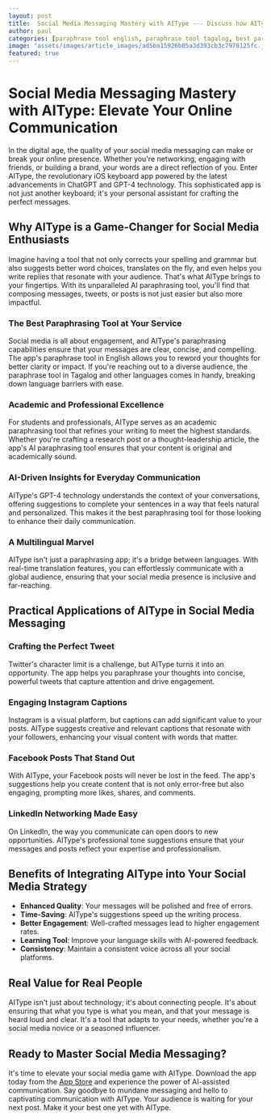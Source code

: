 ```yaml
---
layout: post
title:  Social Media Messaging Mastery with AIType --- Discuss how AIType can improve the quality of social media messaging.
author: paul
categories: [paraphrase tool english, paraphrase tool tagalog, best paraphrasing tool, paraphrase tool ai, academic paraphrasing tool, ai paraphrasing tool, paraphrasing app]
image: "assets/images/article_images/ad5ba15926b05a3d393cb3c7978125fc.jpg"
featured: true
---
```


# Social Media Messaging Mastery with AIType: Elevate Your Online Communication

In the digital age, the quality of your social media messaging can make or break your online presence. Whether you're networking, engaging with friends, or building a brand, your words are a direct reflection of you. Enter AIType, the revolutionary iOS keyboard app powered by the latest advancements in ChatGPT and GPT-4 technology. This sophisticated app is not just another keyboard; it's your personal assistant for crafting the perfect messages.

## Why AIType is a Game-Changer for Social Media Enthusiasts

Imagine having a tool that not only corrects your spelling and grammar but also suggests better word choices, translates on the fly, and even helps you write replies that resonate with your audience. That's what AIType brings to your fingertips. With its unparalleled AI paraphrasing tool, you'll find that composing messages, tweets, or posts is not just easier but also more impactful.

### The Best Paraphrasing Tool at Your Service

Social media is all about engagement, and AIType's paraphrasing capabilities ensure that your messages are clear, concise, and compelling. The app's paraphrase tool in English allows you to reword your thoughts for better clarity or impact. If you're reaching out to a diverse audience, the paraphrase tool in Tagalog and other languages comes in handy, breaking down language barriers with ease.

### Academic and Professional Excellence

For students and professionals, AIType serves as an academic paraphrasing tool that refines your writing to meet the highest standards. Whether you're crafting a research post or a thought-leadership article, the app's AI paraphrasing tool ensures that your content is original and academically sound.

### AI-Driven Insights for Everyday Communication

AIType's GPT-4 technology understands the context of your conversations, offering suggestions to complete your sentences in a way that feels natural and personalized. This makes it the best paraphrasing tool for those looking to enhance their daily communication.

### A Multilingual Marvel

AIType isn't just a paraphrasing app; it's a bridge between languages. With real-time translation features, you can effortlessly communicate with a global audience, ensuring that your social media presence is inclusive and far-reaching.

## Practical Applications of AIType in Social Media Messaging

### Crafting the Perfect Tweet

Twitter's character limit is a challenge, but AIType turns it into an opportunity. The app helps you paraphrase your thoughts into concise, powerful tweets that capture attention and drive engagement.

### Engaging Instagram Captions

Instagram is a visual platform, but captions can add significant value to your posts. AIType suggests creative and relevant captions that resonate with your followers, enhancing your visual content with words that matter.

### Facebook Posts That Stand Out

With AIType, your Facebook posts will never be lost in the feed. The app's suggestions help you create content that is not only error-free but also engaging, prompting more likes, shares, and comments.

### LinkedIn Networking Made Easy

On LinkedIn, the way you communicate can open doors to new opportunities. AIType's professional tone suggestions ensure that your messages and posts reflect your expertise and professionalism.

## Benefits of Integrating AIType into Your Social Media Strategy

- **Enhanced Quality**: Your messages will be polished and free of errors.
- **Time-Saving**: AIType's suggestions speed up the writing process.
- **Better Engagement**: Well-crafted messages lead to higher engagement rates.
- **Learning Tool**: Improve your language skills with AI-powered feedback.
- **Consistency**: Maintain a consistent voice across all your social platforms.

## Real Value for Real People

AIType isn't just about technology; it's about connecting people. It's about ensuring that what you type is what you mean, and that your message is heard loud and clear. It's a tool that adapts to your needs, whether you're a social media novice or a seasoned influencer.

## Ready to Master Social Media Messaging?

It's time to elevate your social media game with AIType. Download the app today from the [App Store](https://apps.apple.com/us/app/aitype-grammar-check-keyboard/id6469163944) and experience the power of AI-assisted communication. Say goodbye to mundane messaging and hello to captivating communication with AIType. Your audience is waiting for your next post. Make it your best one yet with AIType.